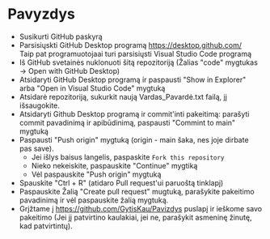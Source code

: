 # Pavyzdys
* Susikurti GitHub paskyrą
* Parsisiųskti GitHub Desktop programą https://desktop.github.com/  
Taip pat programuotojaai turi parsisiųsti Visual Studio Code programą
* Iš GitHub svetainės nuklonuoti šitą repozitoriją (Žalias "code" mygtukas -> Open with GitHub Desktop)
* Atsidaryti GitHub Desktop programą ir paspausti "Show in Explorer" arba "Open in Visual Studio Code" mygtuką
* Atsidarė repozitoriją, sukurkit naują Vardas_Pavardė.txt failą, jį išsaugokite.
* Atsidaryti Github Desktop programą ir commit'inti pakeitimą: parašyti commit pavadinimą ir apibūdinimą, paspausti "Commint to main" mygtuką
* Paspausti "Push origin" mygtuką (origin - main šaka, nes joje dirbate pas save).
    - Jei išlys baisus langelis, paspaskite `Fork this repository`
    - Nieko nekeiskite, paspauskite "Continue" mygtiką
    - Vėl paspauskite "Push origin" mygtuką
* Spauskite "Ctrl + R" (atidaro Pull request'ui paruoštą tinklapį)
* Paspauskite Žalią "Create pull request" mugtuką, parašykite pakeitimo pavadinimą ir vėl paspauskite žalią mygtuką.
* Grįžtame į https://github.com/GytisKau/Pavizdys puslapį ir ieškome savo pakeitimo (Jei jį patvirtino kaulakiai, jei ne, parašykit asmeninę žinutę, kad patvirtintų).


